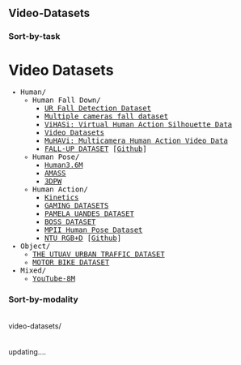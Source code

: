 ## Video-Datasets

### Sort-by-task

# Video Datasets

<div style="font-family:monospace;">
  <ul>
    <li>Human/
      <ul>
        <li>Human Fall Down/
          <ul>
            <li><a href="http://fenix.ur.edu.pl/~mkepski/ds/uf.html">UR Fall Detection Dataset</a></li>
            <li><a href="https://www.iro.umontreal.ca/~labimage/Dataset/">Multiple cameras fall dataset</a></li>
            <li><a href="http://velastin.dynu.com/VIHASI/">ViHASi: Virtual Human Action Silhouette Data</a></li>
            <li><a href="http://videodatasets.org/">Video Datasets</a></li>
            <li><a href="http://velastin.dynu.com/MuHAVi-MAS/">MuHAVi: Multicamera Human Action Video Data</a></li>
            <li><a href="https://sites.google.com/up.edu.mx/har-up/">FALL-UP DATASET</a> [<a href="https://github.com/jpnm561/HAR-UP">Github</a>]</li>
          </ul>
        </li>
        <li>Human Pose/
          <ul>
            <li><a href="http://vision.imar.ro/human3.6m/description.php">Human3.6M</a></li>
            <li><a href="https://amass.is.tue.mpg.de/">AMASS</a></li>
            <li><a href="https://virtualhumans.mpi-inf.mpg.de/3DPW/">3DPW</a></li>
          </ul>
        </li>
        <li>Human Action/
          <ul>
            <li><a href="https://github.com/cvdfoundation/kinetics-dataset">Kinetics</a></li>
            <li><a href="http://velastin.dynu.com/G3D/index.html">GAMING DATASETS</a></li>
            <li><a href="http://videodatasets.org/PAMELA-UANDES">PAMELA UANDES DATASET</a></li>
            <li><a href="http://videodatasets.org/BOSSdata">BOSS DATASET</a></li>
            <li><a href="http://human-pose.mpi-inf.mpg.de/">MPII Human Pose Dataset</a></li>
            <li><a href="https://rose1.ntu.edu.sg/dataset/actionRecognition/">NTU RGB+D</a> [<a href="https://github.com/shahroudy/NTURGB-D">Github</a>]</li>
          </ul>
        </li>
      </ul>
    </li>
    <li>Object/
      <ul>
        <li><a href="http://videodatasets.org/UTUAV">THE UTUAV URBAN TRAFFIC DATASET</a></li>
        <li><a href="http://videodatasets.org/UrbanMotorbike">MOTOR BIKE DATASET</a></li>
      </ul>
    </li>
    <li>Mixed/
      <ul>
        <li><a href="https://research.google.com/youtube8m/index.html">YouTube-8M</a></li>
      </ul>
    </li>
  </ul>
</div>


### Sort-by-modality
<br>
video-datasets/<br>
<br><br>
updating....




